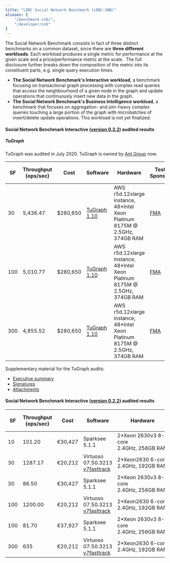 ```yaml
---
title: "LDBC Social Network Benchmark (LDBC-SNB)"
aliases: [
    "/benchmark-snb/",
    "/developer/snb"
]
---
```


The Social Network Benchmark consists in fact of three distinct
benchmarks on a common dataset, since there
are **three different workloads**.
Each workload produces a single metric for performance at the given
scale and a price/performance metric at the scale.  The full
disclosure further breaks down the composition of the metric into its
constituent parts, e.g. single query execution
times.

- **The Social Network Benchmark\'s Interactive workload**, a
    benchmark focusing on transactional graph processing with complex
    read queries that access the neighbourhood of a given node in the
    graph and update operations that continuously insert new data in the
    graph.
- **The Social Network Benchmark\'s Business Intelligence workload**,
    a benchmark that focuses on aggregation- and join-heavy complex
    queries touching a large portion of the graph with microbatches of
    insert/delete update operations. This workload is not yet
    finalized.

#### Social Network Benchmark Interactive ([version 0.3.2](https://arxiv.org/pdf/2001.02299.pdf)) audited results

##### TuGraph

TuGraph was audited in July 2020. TuGraph is owned by [Ant
Group](https://www.antgroup.com/en) now.


| **SF** | **Throughput (ops/sec)** | **Cost** | **Software** | **Hardware** | **Test Sponsor** | **Date** | **Full Disclosure Report** |
|--------|--------------------------|----------|--------------|--------------|------------------|----------|---------------------------|
|30 |	5,436.47 |	$280,650 |	[TuGraph 1.10](https://fma-ai.cn/) |	AWS r5d.12xlarge instance, 48\*Intel Xeon Platinum 8175M @ 2.5GHz, 374GB RAM | [FMA](https://fma-ai.cn/) |	2020/07/26 |	 [Full Disclosure Report](LDBC_SNB_I_20200726_SF30-100-300_tugraph.pdf) 
|100 |	5,010.77 |	$280,650 |	[TuGraph 1.10](https://fma-ai.cn/) |	AWS r5d.12xlarge instance, 48\*Intel Xeon Platinum 8175M @ 2.5GHz, 374GB RAM | [FMA](https://fma-ai.cn/) |	2020/07/26 |	 [Full Disclosure Report](LDBC_SNB_I_20200726_SF30-100-300_tugraph.pdf) 
|300 |	4,855.52 |	$280,650 |	[TuGraph 1.10](https://fma-ai.cn/) |	AWS r5d.12xlarge instance, 48\*Intel Xeon Platinum 8175M @ 2.5GHz, 374GB RAM | [FMA](https://fma-ai.cn/) |	2020/07/26 |	 [Full Disclosure Report](LDBC_SNB_I_20200726_SF30-100-300_tugraph.pdf) 

Supplementary material for the TuGraph audits:

-  [Executive summary](LDBC_SNB_I_20200726_SF30-100-300_tugraph-executive_summary.pdf)
-  [Signatures](LDBC_SNB_I_20200726_SF30-100-300_tugraph-signatures.pdf)
-  [Attachments](https://drive.google.com/file/d/198UrkL7_vduOm5MTneVniiYBG8U2a8x9/view?usp=sharing)


#### Social Network Benchmark Interactive ([version 0.2.2](https://github.com/ldbc/ldbc_snb_docs/blob/8d325657069b444dd79fe21c770ecc9d88cc2c53/LDBC_SNB_v0.2.2.pdf)) audited results 

| **SF** | **Throughput (ops/sec)** | **Cost** | **Software** | **Hardware** | **Test Sponsor** | **Date** | **Full Disclosure Report** |
|--------|--------------------------|----------|--------------|--------------|------------------|----------|---------------------------|
| 10 | 101.20 | €30,427 | Sparksee 5.1.1 | 2\*Xeon 2630v3 8-core 2.4GHz, 256GB RAM |[Sparsity Technologies SA](http://www.sparsity-technologies.com) |2015/04/27 | [Full Disclosure Report](LDBC_SNB_I_20150427_SF10_sparksee.pdf)
| 30 | 1287.17 | €20,212 | Virtuoso 07.50.3213 [v7fasttrack](https://github.com/v7fasttrack/virtuoso-opensource) | 2*Xeon2630 6-core 2.4GHz, 192GB RAM | [OpenLink Software](http://www.openlinksw.com) | 2015/04/27 | [Full Disclosure Report](LDBC_SNB_I_20150427_SF30_virtuoso.pdf)
| 30 | 86.50 | €30,427 | Sparksee 5.1.1 | 2\*Xeon 2630v3 8-core 2.4GHz, 256GB RAM |[Sparsity Technologies SA](http://www.sparsity-technologies.com) |2015/04/27 | [Full Disclosure Report](LDBC_SNB_I_20150427_SF30_sparksee.pdf)
| 100 | 1200.00 | €20,212 | Virtuoso 07.50.3213 [v7fasttrack](https://github.com/v7fasttrack/virtuoso-opensource) | 2*Xeon2630 6-core 2.4GHz, 192GB RAM | [OpenLink Software](http://www.openlinksw.com) | 2015/04/27 | [Full Disclosure Report](LDBC_SNB_I_20150427_SF100_virtuoso.pdf)
| 100 | 81.70 | €37,927 | Sparksee 5.1.1 | 2\*Xeon 2630v3 8-core 2.4GHz, 256GB RAM |[Sparsity Technologies SA](http://www.sparsity-technologies.com) |2015/04/27 | [Full Disclosure Report](LDBC_SNB_I_20150427_SF100_sparksee.pdf)
| 300 | 635 | €20,212 | Virtuoso 07.50.3213 [v7fasttrack](https://github.com/v7fasttrack/virtuoso-opensource) | 2*Xeon2630 6-core 2.4GHz, 192GB RAM | [OpenLink Software](http://www.openlinksw.com) | 2015/04/27 | [Full Disclosure Report](LDBC_SNB_I_20150427_SF300_virtuoso.pdf)
